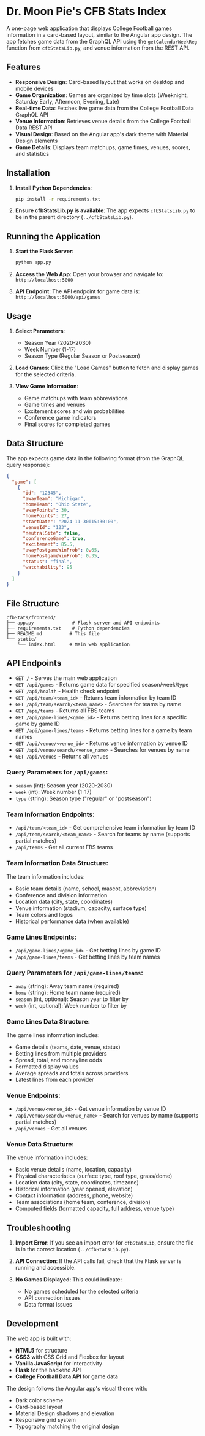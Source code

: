 # Dr. Moon Pie's CFB Stats Index

A one-page web application that displays College Football games information in a card-based layout, similar to the Angular app design. The app fetches game data from the GraphQL API using the `getCalendarWeekReg` function from `cfbStatsLib.py`, and venue information from the REST API.

## Features

- **Responsive Design**: Card-based layout that works on desktop and mobile devices
- **Game Organization**: Games are organized by time slots (Weeknight, Saturday Early, Afternoon, Evening, Late)
- **Real-time Data**: Fetches live game data from the College Football Data GraphQL API
- **Venue Information**: Retrieves venue details from the College Football Data REST API
- **Visual Design**: Based on the Angular app's dark theme with Material Design elements
- **Game Details**: Displays team matchups, game times, venues, scores, and statistics

## Installation

1. **Install Python Dependencies**:
   ```bash
   pip install -r requirements.txt
   ```

2. **Ensure cfbStatsLib.py is available**:
   The app expects `cfbStatsLib.py` to be in the parent directory (`../cfbStatsLib.py`).

## Running the Application

1. **Start the Flask Server**:
   ```bash
   python app.py
   ```

2. **Access the Web App**:
   Open your browser and navigate to: `http://localhost:5000`

3. **API Endpoint**:
   The API endpoint for game data is: `http://localhost:5000/api/games`

## Usage

1. **Select Parameters**:
   - Season Year (2020-2030)
   - Week Number (1-17)
   - Season Type (Regular Season or Postseason)

2. **Load Games**:
   Click the "Load Games" button to fetch and display games for the selected criteria.

3. **View Game Information**:
   - Game matchups with team abbreviations
   - Game times and venues
   - Excitement scores and win probabilities
   - Conference game indicators
   - Final scores for completed games

## Data Structure

The app expects game data in the following format (from the GraphQL query response):

```json
{
  "game": [
    {
      "id": "12345",
      "awayTeam": "Michigan",
      "homeTeam": "Ohio State",
      "awayPoints": 30,
      "homePoints": 27,
      "startDate": "2024-11-30T15:30:00",
      "venueId": "123",
      "neutralSite": false,
      "conferenceGame": true,
      "excitement": 85.5,
      "awayPostgameWinProb": 0.65,
      "homePostgameWinProb": 0.35,
      "status": "final",
      "watchability": 95
    }
  ]
}
```

## File Structure

```
cfbStats/frontend/
├── app.py              # Flask server and API endpoints
├── requirements.txt    # Python dependencies
├── README.md          # This file
└── static/
    └── index.html     # Main web application
```

## API Endpoints

- `GET /` - Serves the main web application
- `GET /api/games` - Returns game data for specified season/week/type
- `GET /api/health` - Health check endpoint
- `GET /api/team/<team_id>` - Returns team information by team ID
- `GET /api/team/search/<team_name>` - Searches for teams by name
- `GET /api/teams` - Returns all FBS teams
- `GET /api/game-lines/<game_id>` - Returns betting lines for a specific game by game ID
- `GET /api/game-lines/teams` - Returns betting lines for a game by team names
- `GET /api/venue/<venue_id>` - Returns venue information by venue ID
- `GET /api/venue/search/<venue_name>` - Searches for venues by name
- `GET /api/venues` - Returns all venues

### Query Parameters for `/api/games`:

- `season` (int): Season year (2020-2030)
- `week` (int): Week number (1-17)
- `type` (string): Season type ("regular" or "postseason")

### Team Information Endpoints:

- `/api/team/<team_id>` - Get comprehensive team information by team ID
- `/api/team/search/<team_name>` - Search for teams by name (supports partial matches)
- `/api/teams` - Get all current FBS teams

### Team Information Data Structure:

The team information includes:
- Basic team details (name, school, mascot, abbreviation)
- Conference and division information
- Location data (city, state, coordinates)
- Venue information (stadium, capacity, surface type)
- Team colors and logos
- Historical performance data (when available)

### Game Lines Endpoints:

- `/api/game-lines/<game_id>` - Get betting lines by game ID
- `/api/game-lines/teams` - Get betting lines by team names

### Query Parameters for `/api/game-lines/teams`:

- `away` (string): Away team name (required)
- `home` (string): Home team name (required)
- `season` (int, optional): Season year to filter by
- `week` (int, optional): Week number to filter by

### Game Lines Data Structure:

The game lines information includes:
- Game details (teams, date, venue, status)
- Betting lines from multiple providers
- Spread, total, and moneyline odds
- Formatted display values
- Average spreads and totals across providers
- Latest lines from each provider

### Venue Endpoints:

- `/api/venue/<venue_id>` - Get venue information by venue ID
- `/api/venue/search/<venue_name>` - Search for venues by name (supports partial matches)
- `/api/venues` - Get all venues

### Venue Data Structure:

The venue information includes:
- Basic venue details (name, location, capacity)
- Physical characteristics (surface type, roof type, grass/dome)
- Location data (city, state, coordinates, timezone)
- Historical information (year opened, elevation)
- Contact information (address, phone, website)
- Team associations (home team, conference, division)
- Computed fields (formatted capacity, full address, venue type)

## Troubleshooting

1. **Import Error**: If you see an import error for `cfbStatsLib`, ensure the file is in the correct location (`../cfbStatsLib.py`).

2. **API Connection**: If the API calls fail, check that the Flask server is running and accessible.

3. **No Games Displayed**: This could indicate:
   - No games scheduled for the selected criteria
   - API connection issues
   - Data format issues

## Development

The web app is built with:
- **HTML5** for structure
- **CSS3** with CSS Grid and Flexbox for layout
- **Vanilla JavaScript** for interactivity
- **Flask** for the backend API
- **College Football Data API** for game data

The design follows the Angular app's visual theme with:
- Dark color scheme
- Card-based layout
- Material Design shadows and elevation
- Responsive grid system
- Typography matching the original design
